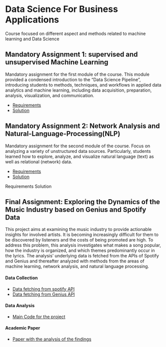 # Data Science For Business Applications

Course focused on different aspect and methods related to machine learning and Data Science

## Mandatory Assignment 1: supervised and unsupervised Machine Learning

Mandatory assignment for the first module of the course. This module provided a condensed introduction to the “Data Science Pipeline”, introducing students to methods, techniques, and workflows in applied data analytics and machine learning, including data acquisition, preparation, analysis, visualization, and communication.

- [Requirements](https://github.com/Crazy-Liuk/Data_Science_For_Business_Applications/blob/main/documents/DSBA_2020_M1_assignment.pdf)
- [Solution](https://htmlpreview.github.io/?https://github.com/Crazy-Liuk/Data_Science_For_Business_Applications/blob/main/documents/Mandatory_Assignment_1.html)

## Mandatory Assignment 2: Network Analysis and Natural-Language-Processing(NLP)

Mandatory assignment for the second module of the course. Focus on analyzing a variety of unstructured data sources. Particularly, students learned how to explore, analyze, and visualize natural language (text) as well as relational (network) data.

- [Requirements](https://github.com/Crazy-Liuk/Data_Science_For_Business_Applications/blob/main/documents/DSBA_2020_M2_assignment.pdf)
- [Solution](https://htmlpreview.github.io/?https://github.com/Crazy-Liuk/Data_Science_For_Business_Applications/blob/main/documents/Mandatory_Assignment_2.html)

Requirements
Solution

## Final Assignment: Exploring the Dynamics of the Music Industry based on Genius and Spotify Data

This project aims at examining the music industry to provide actionable insights for involved artists. It is becoming increasingly difficult for them to be discovered by listeners and the costs of being promoted are high. To address this problem, this analysis investigates what makes a song popular, how the industry is organized, and which themes predominantly occur in the lyrics. The analysis’ underlying data is fetched from the APIs of Spotify and Genius and thereafter analyzed with methods from the areas of machine learning, network analysis, and natural language processing.

#### Data Collection
- [Data fetching from spotify API](https://htmlpreview.github.io/?https://github.com/Crazy-Liuk/Data_Science_For_Business_Applications/blob/main/documents/Spotipy_API.html)
- [Data fetching from Genius API](https://htmlpreview.github.io/?https://github.com/Crazy-Liuk/Data_Science_For_Business_Applications/blob/main/documents/Genius_API.html)

#### Data Analysis 
- [Main Code for the project](https://htmlpreview.github.io/?https://github.com/Crazy-Liuk/Data_Science_For_Business_Applications/blob/main/documents/Code%20Complete.html)

#### Academic Paper 
- [Paper with the analysis of the findings](https://github.com/Crazy-Liuk/Data_Science_For_Business_Applications/blob/main/documents/DSBA_paper.pdf)

